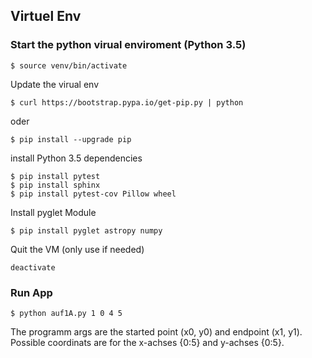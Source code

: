 ## Virtuel Env
### Start the python virual enviroment (Python 3.5)
```
$ source venv/bin/activate
```

Update the virual env

```
$ curl https://bootstrap.pypa.io/get-pip.py | python
```

oder
```
$ pip install --upgrade pip
```

install Python 3.5 dependencies
```
$ pip install pytest
$ pip install sphinx
$ pip install pytest-cov Pillow wheel
```

Install pyglet Module
```
$ pip install pyglet astropy numpy
```

Quit the VM (only use if needed)
```
deactivate
```

### Run App
```
$ python auf1A.py 1 0 4 5
```
The programm args are the started point (x0, y0) and endpoint (x1, y1).
Possible coordinats are for the x-achses {0:5} and y-achses {0:5}.